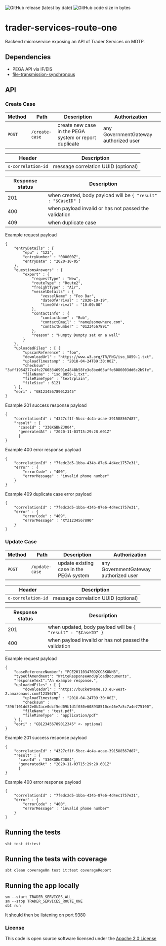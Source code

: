![GitHub release (latest by date)](https://img.shields.io/github/v/release/hmrc/trader-services-route-one) ![GitHub code size in bytes](https://img.shields.io/github/languages/code-size/hmrc/trader-services-route-one)

# trader-services-route-one

Backend microservice exposing an API of Trader Services on MDTP.

## Dependencies

- PEGA API via IF/EIS
- [file-transmission-synchronous](https://github.com/hmrc/file-transmission-synchronous)

## API

### Create Case

Method | Path | Description | Authorization
---|---|---|---
`POST` | `/create-case` | create new case in the PEGA system or report duplicate | any GovernmentGateway authorized user

Header | Description
---|---
`x-correlation-id` | message correlation UUID (optional)

Response status | Description
---|---
201| when created, body payload will be `{ "result" : "$CaseID" }`
400| when payload invalid or has not passed the validation
409| when duplicate case

Example request payload 

    {
        "entryDetails" : {
            "epu" : "123",
            "entryNumber" : "000000Z",
            "entryDate" : "2020-10-05"
        },
        "questionsAnswers" : {
            "export" : {
                "requestType" : "New",
                "routeType" : "Route2",
                "freightType" : "Air",
                "vesselDetails" : {
                    "vesselName" : "Foo Bar",
                    "dateOfArrival" : "2020-10-19",
                    "timeOfArrival" : "10:09:00"
                },
                "contactInfo" : {
                    "contactName" : "Bob",
                    "contactEmail" : "name@somewhere.com",
                    "contactNumber" : "01234567891"
                },
                "reason" : "Humpty Dumpty sat on a wall"
            }
        },
        "uploadedFiles" : [ {
            "upscanReference" : "foo",
            "downloadUrl" : "https://www.w3.org/TR/PNG/iso_8859-1.txt",
            "uploadTimestamp" : "2018-04-24T09:30:00Z",
            "checksum" : "3aff1954277c4fc27603346901e4848b58fe3c8bed63affe6086003dd6c2b9fe",
            "fileName" : "iso_8859-1.txt",
            "fileMimeType" : "text/plain",
            "fileSize" : 6121
        } ],
        "eori" : "GB123456789012345"
    }

Example 201 success response payload

    {
        "correlationId" : "4327cf1f-5bcc-4c4a-acae-391588567d87",
        "result" : {
          "caseId" : "330XGBNZJO04",
          "generatedAt" : "2020-11-03T15:29:28.601Z"
          }
    }

Example 400 error response payload

    {
        "correlationId" : "7fedc2d5-1bba-434b-87e6-4d4ec1757e31",
        "error" : {
            "errorCode" : "400",
            "errorMessage" : "invalid phone number"
        }
    } 

Example 409 duplicate case error payload

    {
        "correlationId" : "7fedc2d5-1bba-434b-87e6-4d4ec1757e31",
        "error" : {
            "errorCode" : "409",
            "errorMessage" : "XYZ1234567890"
        }
    }

### Update Case

Method | Path | Description | Authorization
---|---|---|---
`POST` | `/update-case` | update existing case in the PEGA system | any GovernmentGateway authorized user

Header | Description
---|---
`x-correlation-id` | message correlation UUID (optional)

Response status | Description
---|---
201| when updated, body payload will be `{ "result" : "$CaseID" }`
400| when payload invalid or has not passed the validation

Example request payload 

    {
        "caseReferenceNumber": "PCE201103470D2CC8K0NH3",
        "typeOfAmendment": "WriteResponseAndUploadDocuments",
        "responseText":"An example response.",
        "uploadedFiles" : [ {
            "downloadUrl" : "https://bucketName.s3.eu-west-2.amazonaws.com?1235676",
            "uploadTimestamp" : "2018-04-24T09:30:00Z",
            "checksum" : "396f101dd52e8b2ace0dcf5ed09b1d1f030e608938510ce46e7a5c7a4e775100",
            "fileName" : "test.pdf",
            "fileMimeType" : "application/pdf"
        } ],
        "eori" : "GB123456789012345" <- optional
    }

Example 201 success response payload

    {
        "correlationId" : "4327cf1f-5bcc-4c4a-acae-391588567d87",
        "result" : {
          "caseId" : "330XGBNZJO04",
          "generatedAt" : "2020-11-03T15:29:28.601Z"
          }
    }

Example 400 error response payload

    {
        "correlationId" : "7fedc2d5-1bba-434b-87e6-4d4ec1757e31",
        "error" : {
            "errorCode" : "400",
            "errorMessage" : "invalid phone number"
        }
    }    


## Running the tests

    sbt test it:test

## Running the tests with coverage

    sbt clean coverageOn test it:test coverageReport

## Running the app locally

    sm --start TRADER_SERVICES_ALL
    sm --stop TRADER_SERVICES_ROUTE_ONE
    sbt run

It should then be listening on port 9380

### License

This code is open source software licensed under the [Apache 2.0 License]("http://www.apache.org/licenses/LICENSE-2.0.html")
